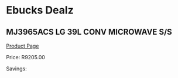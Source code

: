 
# Ebucks Dealz
## MJ3965ACS LG 39L CONV MICROWAVE S/S
[Product Page](https://www.ebucks.com/web/shop/productSelected.do?prodId=1237730162&catId=704989856)

Price: R9205.00

Savings: 


	